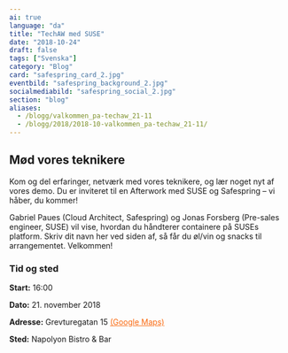 ```yaml
---
ai: true
language: "da"
title: "TechAW med SUSE"
date: "2018-10-24"
draft: false
tags: ["Svenska"]
category: "Blog"
card: "safespring_card_2.jpg"
eventbild: "safespring_background_2.jpg"
socialmediabild: "safespring_social_2.jpg"
section: "blog"
aliases:
  - /blogg/valkommen_pa-techaw_21-11
  - /blogg/2018/2018-10-valkommen_pa-techaw_21-11/
---
```

## Mød vores teknikere

Kom og del erfaringer, netværk med vores teknikere, og lær noget nyt af vores demo. Du er inviteret til en Afterwork med SUSE og Safespring – vi håber, du kommer!

Gabriel Paues (Cloud Architect, Safespring) og Jonas Forsberg (Pre-sales engineer, SUSE) vil vise, hvordan du håndterer containere på SUSEs platform. Skriv dit navn her ved siden af, så får du øl/vin og snacks til arrangementet. Velkommen!

### Tid og sted

**Start:** 16:00

**Dato:** 21. november 2018

**Adresse:** Grevturegatan 15 <a href="https://goo.gl/maps/NkuB9WbraTk" style="color:#FA690F;">(Google Maps)</a>

**Sted:** Napolyon Bistro & Bar